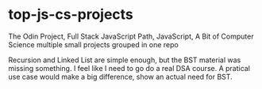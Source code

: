 # top-js-cs-projects

The Odin Project, Full Stack JavaScript Path, JavaScript, A Bit of Computer Science
multiple small projects grouped in one repo

Recursion and Linked List are simple enough, but the BST material was missing something.
I feel like I need to go do a real DSA course.  A pratical use case would make a big difference, show an actual need for BST.
